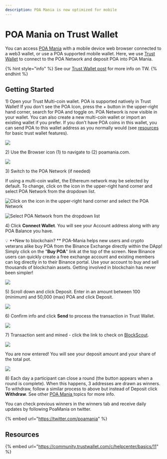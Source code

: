 ```yaml
---
description: POA Mania is now optimized for mobile
---
```


# POA Mania on Trust Wallet

You can access [POA Mania](https://www.poamania.com) with a mobile device web browser connected to a web3 wallet, or use a POA supported mobile wallet. Here, we use [Trust Wallet](https://trustwallet.com) to connect to the POA Network and deposit POA into POA Mania.

{% hint style="info" %}
See our [Trust Wallet post](../wallets/trust-wallet.md) for more info on TW.
{% endhint %}

## Getting Started

1\) Open your Trust Multi-coin wallet.  POA is supported natively in Trust Wallet!  If you don't see the POA Icon, press the + button in the upper-right hand corner, search for POA and toggle on. POA Network is now visible in your wallet.  You can also create a new multi-coin wallet or import an existing wallet if you prefer.  If you don't have POA coins in this wallet, you can send POA to this wallet address as you normally would (see [resources](poa-mania-on-trustwallet.md#resources) for basic trust wallet features).

![](../../.gitbook/assets/img1.png)

2\) Use the Browser icon (1) to navigate to (2) poamania.com.

![](../../.gitbook/assets/img3.png)

3\) Switch to the POA Network (if needed)

If using a multi-coin wallet, the Ethereum network may be selected by default. To change, click on the icon in the upper-right hand corner and select POA Network from the dropdown list.

![Click on the icon in the upper-right hand corner and select the POA Network](../../.gitbook/assets/poamania-1.png)

![Select POA Network from the dropdown list](../../.gitbook/assets/poamania-2.png)

4\) Click **Connect Wallet**. You will see your Account address along with any POA Balance you have.&#x20;

:bulb: **New to blockchain? ** POA-Mania helps new users and crypto veterans alike buy POA from the Binance Exchange directly within the DApp!  Simply click on the "**Buy POA**" link at the top of the screen.  New Binance users can quickly create a free exchange account and existing members can log directly in to their Binance portal.  Use your account to buy and sell thousands of blockchain assets.  Getting involved in blockchain has never been simpler!

![](../../.gitbook/assets/connectwallet.png)

5\) Scroll down and click Deposit. Enter in an amount between 100 (minimum) and 50,000 (max) POA and click Deposit.

![](../../.gitbook/assets/deposits.png)

6\) Confirm info and click **Send** to process the transaction in Trust Wallet.

![](../../.gitbook/assets/send.png)

7\) Transaction sent and mined - click the link to check on [BlockScout](https://blockscout.com/poa/core).

![](../../.gitbook/assets/blockscout.png)

You are now entered! You will see your deposit amount and your share of the total pot.

![](../../.gitbook/assets/yourshare.png)

8\) Each day a participant can close a round (the button appears when a round is complete). When this happens, 3 addresses are drawn as winners. To withdraw, follow a similar process to above but instead of Deposit click **Withdraw**. See other [POA Mania ](./)topics for more info.

You can check previous winners in the winners tab and receive daily updates by following PoaMania on twitter.

{% embed url="https://twitter.com/poamania" %}

## Resources

{% embed url="https://community.trustwallet.com/c/helpcenter/basics/11" %}



